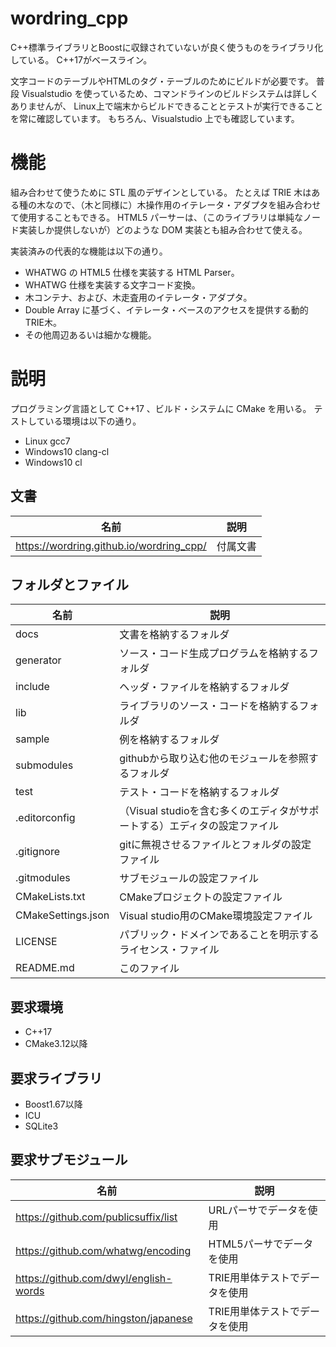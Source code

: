 ﻿wordring_cpp
====

C\++標準ライブラリとBoostに収録されていないが良く使うものをライブラリ化している。
C\++17がベースライン。

文字コードのテーブルやHTMLのタグ・テーブルのためにビルドが必要です。
普段 Visualstudio を使っているため、コマンドラインのビルドシステムは詳しくありませんが、
Linux上で端末からビルドできることとテストが実行できることを常に確認しています。
もちろん、Visualstudio 上でも確認しています。

# 機能

組み合わせて使うために STL 風のデザインとしている。
たとえば TRIE 木はある種の木なので、（木と同様に）木操作用のイテレータ・アダプタを組み合わせて使用することもできる。
HTML5 パーサーは、（このライブラリは単純なノード実装しか提供しないが）どのような DOM 実装とも組み合わせて使える。

実装済みの代表的な機能は以下の通り。

- WHATWG の HTML5 仕様を実装する HTML Parser。
- WHATWG 仕様を実装する文字コード変換。
- 木コンテナ、および、木走査用のイテレータ・アダプタ。
- Double Array に基づく、イテレータ・ベースのアクセスを提供する動的TRIE木。
- その他周辺あるいは細かな機能。

# 説明

プログラミング言語として C\++17 、ビルド・システムに CMake を用いる。
テストしている環境は以下の通り。

- Linux gcc7
- Windows10 clang-cl
- Windows10 cl

## 文書
| 名前 | 説明 |
|----|----|
| https://wordring.github.io/wordring_cpp/ | 付属文書 |

## フォルダとファイル
| 名前 | 説明 |
|----|----|
| docs | 文書を格納するフォルダ |
| generator | ソース・コード生成プログラムを格納するフォルダ |
| include | ヘッダ・ファイルを格納するフォルダ |
| lib | ライブラリのソース・コードを格納するフォルダ |
| sample | 例を格納するフォルダ |
| submodules | githubから取り込む他のモジュールを参照するフォルダ |
| test | テスト・コードを格納するフォルダ |
| .editorconfig | （Visual studioを含む多くのエディタがサポートする）エディタの設定ファイル |
| .gitignore | gitに無視させるファイルとフォルダの設定ファイル |
| .gitmodules | サブモジュールの設定ファイル |
| CMakeLists.txt | CMakeプロジェクトの設定ファイル |
| CMakeSettings.json | Visual studio用のCMake環境設定ファイル |
| LICENSE | パブリック・ドメインであることを明示するライセンス・ファイル |
| README.md | このファイル |

## 要求環境
- C++17
- CMake3.12以降

## 要求ライブラリ
- Boost1.67以降
- ICU
- SQLite3

## 要求サブモジュール
| 名前 | 説明 |
|----|----|
| https://github.com/publicsuffix/list | URLパーサでデータを使用 |
| https://github.com/whatwg/encoding | HTML5パーサでデータを使用 |
| https://github.com/dwyl/english-words | TRIE用単体テストでデータを使用 |
| https://github.com/hingston/japanese | TRIE用単体テストでデータを使用 |